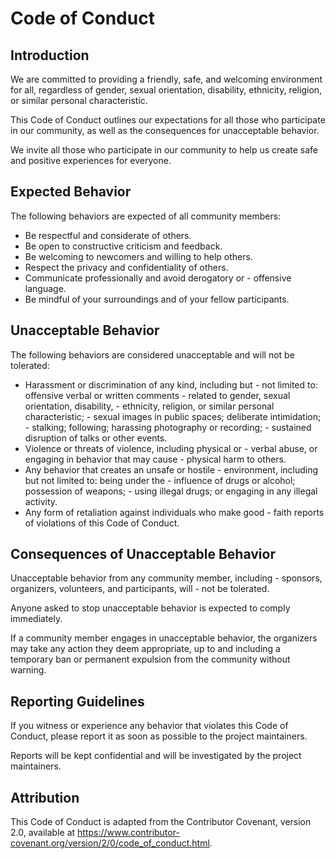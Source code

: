 # Code of Conduct

## Introduction

We are committed to providing a friendly, safe, and welcoming environment for all, regardless of gender, sexual orientation, disability, ethnicity, religion, or similar personal characteristic.

This Code of Conduct outlines our expectations for all those who participate in our community, as well as the consequences for unacceptable behavior.

We invite all those who participate in our community to help us create safe and positive experiences for everyone.

## Expected Behavior

The following behaviors are expected of all community members:

- Be respectful and considerate of others.
- Be open to constructive criticism and feedback.
- Be welcoming to newcomers and willing to help others.
- Respect the privacy and confidentiality of others.
- Communicate professionally and avoid derogatory or - offensive language.
- Be mindful of your surroundings and of your fellow participants.

## Unacceptable Behavior

The following behaviors are considered unacceptable and will not be tolerated:

- Harassment or discrimination of any kind, including but - not limited to: offensive verbal or written comments - related to gender, sexual orientation, disability, - ethnicity, religion, or similar personal characteristic; - sexual images in public spaces; deliberate intimidation; - stalking; following; harassing photography or recording; - sustained disruption of talks or other events.
- Violence or threats of violence, including physical or - verbal abuse, or engaging in behavior that may cause - physical harm to others.
- Any behavior that creates an unsafe or hostile - environment, including but not limited to: being under the - influence of drugs or alcohol; possession of weapons; - using illegal drugs; or engaging in any illegal activity.
- Any form of retaliation against individuals who make good - faith reports of violations of this Code of Conduct.

## Consequences of Unacceptable Behavior

Unacceptable behavior from any community member, including - sponsors, organizers, volunteers, and participants, will - not be tolerated.

Anyone asked to stop unacceptable behavior is expected to comply immediately.

If a community member engages in unacceptable behavior, the organizers may take any action they deem appropriate, up to and including a temporary ban or permanent expulsion from the community without warning.

## Reporting Guidelines

If you witness or experience any behavior that violates this Code of Conduct, please report it as soon as possible to the project maintainers.

Reports will be kept confidential and will be investigated by the project maintainers.

## Attribution

This Code of Conduct is adapted from the Contributor Covenant, version 2.0, available at https://www.contributor-covenant.org/version/2/0/code_of_conduct.html.